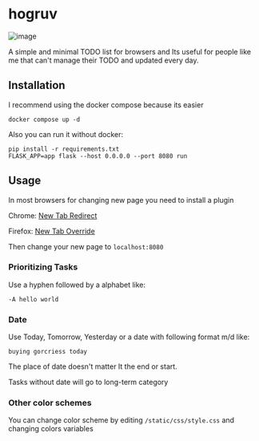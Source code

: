 # hogruv
![image](https://user-images.githubusercontent.com/71145952/215286684-9fe2a3b3-e128-4c6d-99c9-8388dd70a831.png)



A simple and minimal TODO list for browsers and Its useful for people like me that can't manage their TODO and updated every day.

## Installation
I recommend using the docker compose because its easier
```docker
docker compose up -d
```
Also you can run it without docker:
```
pip install -r requirements.txt
FLASK_APP=app flask --host 0.0.0.0 --port 8080 run
```

## Usage 
In most browsers for changing new page you need to install a plugin

Chrome: [New Tab Redirect](https://chrome.google.com/webstore/detail/new-tab-redirect/icpgjfneehieebagbmdbhnlpiopdcmna?hl=en)

Firefox: [New Tab Override](https://addons.mozilla.org/en-US/firefox/addon/new-tab-override/)

Then change your new page to `localhost:8080`

### Prioritizing Tasks
Use a hyphen followed by a alphabet like:
```
-A hello world
```

### Date
Use Today, Tomorrow, Yesterday or a date with following format m/d like:
```
buying gorcriess today
```

The place of date doesn't matter It the end or start.

Tasks without date will go to long-term category
### Other color schemes
You can change color scheme by editing `/static/css/style.css` and changing colors variables

